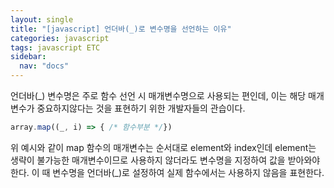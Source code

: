 ```yaml
---
layout: single
title: "[javascript] 언더바(_)로 변수명을 선언하는 이유"
categories: javascript
tags: javascript ETC
sidebar:
  nav: "docs"
---
```



언더바(_) 변수명은 주로 함수 선언 시 매개변수명으로 사용되는 편인데, 이는 해당 매개변수가 중요하지않다는 것을 표현하기 위한 개발자들의 관습이다.

```javascript
array.map((_, i) => { /* 함수부분 */})
```

위 예시와 같이 map 함수의 매개변수는 순서대로 element와 index인데 element는 생략이 불가능한 매개변수이므로 사용하지 않더라도 변수명을 지정하여 값을 받아와야한다. 이 때 변수명을 언더바(_)로 설정하여 실제 함수에서는 사용하지 않음을 표현한다.